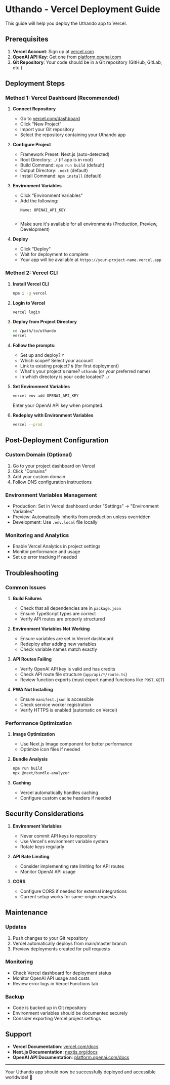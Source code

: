 # Uthando - Vercel Deployment Guide

This guide will help you deploy the Uthando app to Vercel.

## Prerequisites

1. **Vercel Account**: Sign up at [vercel.com](https://vercel.com)
2. **OpenAI API Key**: Get one from [platform.openai.com](https://platform.openai.com)
3. **Git Repository**: Your code should be in a Git repository (GitHub, GitLab, etc.)

## Deployment Steps

### Method 1: Vercel Dashboard (Recommended)

1. **Connect Repository**
   - Go to [vercel.com/dashboard](https://vercel.com/dashboard)
   - Click "New Project"
   - Import your Git repository
   - Select the repository containing your Uthando app

2. **Configure Project**
   - Framework Preset: Next.js (auto-detected)
   - Root Directory: `./` (if app is in root)
   - Build Command: `npm run build` (default)
   - Output Directory: `.next` (default)
   - Install Command: `npm install` (default)

3. **Environment Variables**
   - Click "Environment Variables"
   - Add the following:
     ```
     Name: OPENAI_API_KEY
    
     ```
   - Make sure it's available for all environments (Production, Preview, Development)

4. **Deploy**
   - Click "Deploy"
   - Wait for deployment to complete
   - Your app will be available at `https://your-project-name.vercel.app`

### Method 2: Vercel CLI

1. **Install Vercel CLI**
   ```bash
   npm i -g vercel
   ```

2. **Login to Vercel**
   ```bash
   vercel login
   ```

3. **Deploy from Project Directory**
   ```bash
   cd /path/to/uthando
   vercel
   ```

4. **Follow the prompts:**
   - Set up and deploy? `Y`
   - Which scope? Select your account
   - Link to existing project? `N` (for first deployment)
   - What's your project's name? `uthando` (or your preferred name)
   - In which directory is your code located? `./`

5. **Set Environment Variables**
   ```bash
   vercel env add OPENAI_API_KEY
   ```
   Enter your OpenAI API key when prompted.

6. **Redeploy with Environment Variables**
   ```bash
   vercel --prod
   ```

## Post-Deployment Configuration

### Custom Domain (Optional)
1. Go to your project dashboard on Vercel
2. Click "Domains"
3. Add your custom domain
4. Follow DNS configuration instructions

### Environment Variables Management
- Production: Set in Vercel dashboard under "Settings" → "Environment Variables"
- Preview: Automatically inherits from production unless overridden
- Development: Use `.env.local` file locally

### Monitoring and Analytics
- Enable Vercel Analytics in project settings
- Monitor performance and usage
- Set up error tracking if needed

## Troubleshooting

### Common Issues

1. **Build Failures**
   - Check that all dependencies are in `package.json`
   - Ensure TypeScript types are correct
   - Verify API routes are properly structured

2. **Environment Variables Not Working**
   - Ensure variables are set in Vercel dashboard
   - Redeploy after adding new variables
   - Check variable names match exactly

3. **API Routes Failing**
   - Verify OpenAI API key is valid and has credits
   - Check API route file structure (`app/api/*/route.ts`)
   - Review function exports (must export named functions like `POST`, `GET`)

4. **PWA Not Installing**
   - Ensure `manifest.json` is accessible
   - Check service worker registration
   - Verify HTTPS is enabled (automatic on Vercel)

### Performance Optimization

1. **Image Optimization**
   - Use Next.js Image component for better performance
   - Optimize icon files if needed

2. **Bundle Analysis**
   ```bash
   npm run build
   npx @next/bundle-analyzer
   ```

3. **Caching**
   - Vercel automatically handles caching
   - Configure custom cache headers if needed

## Security Considerations

1. **Environment Variables**
   - Never commit API keys to repository
   - Use Vercel's environment variable system
   - Rotate keys regularly

2. **API Rate Limiting**
   - Consider implementing rate limiting for API routes
   - Monitor OpenAI API usage

3. **CORS**
   - Configure CORS if needed for external integrations
   - Current setup works for same-origin requests

## Maintenance

### Updates
1. Push changes to your Git repository
2. Vercel automatically deploys from main/master branch
3. Preview deployments created for pull requests

### Monitoring
- Check Vercel dashboard for deployment status
- Monitor OpenAI API usage and costs
- Review error logs in Vercel Functions tab

### Backup
- Code is backed up in Git repository
- Environment variables should be documented securely
- Consider exporting Vercel project settings

## Support

- **Vercel Documentation**: [vercel.com/docs](https://vercel.com/docs)
- **Next.js Documentation**: [nextjs.org/docs](https://nextjs.org/docs)
- **OpenAI API Documentation**: [platform.openai.com/docs](https://platform.openai.com/docs)

---

Your Uthando app should now be successfully deployed and accessible worldwide! 🚀

